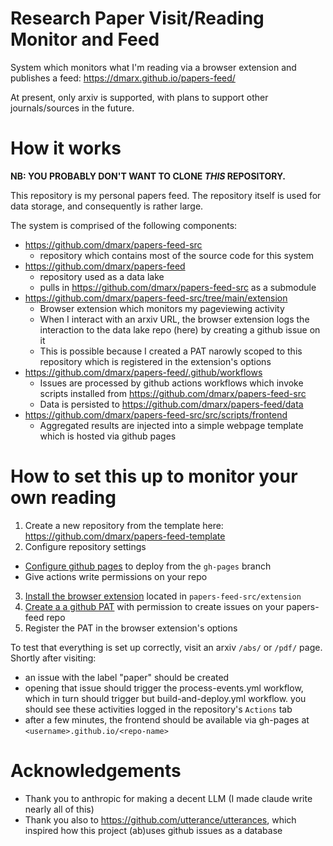 # Research Paper Visit/Reading Monitor and Feed

System which monitors what I'm reading via a browser extension and publishes a feed: https://dmarx.github.io/papers-feed/

At present, only arxiv is supported, with plans to support other journals/sources in the future.

# How it works

**NB: YOU PROBABLY DON'T WANT TO CLONE *THIS* REPOSITORY.**

This repository is my personal papers feed. The repository itself is used for data storage, and consequently is rather large.

The system is comprised of the following components:

* https://github.com/dmarx/papers-feed-src
  - repository which contains most of the source code for this system
* https://github.com/dmarx/papers-feed
  - repository used as a data lake
  - pulls in https://github.com/dmarx/papers-feed-src as a submodule
* https://github.com/dmarx/papers-feed-src/tree/main/extension
  * Browser extension which monitors my pageviewing activity
  * When I interact with an arxiv URL, the browser extension logs the interaction to the data lake repo (here) by creating a github issue on it
  * This is possible because I created a PAT narowly scoped to this repository which is registered in the extension's options
* https://github.com/dmarx/papers-feed/.github/workflows
  - Issues are processed by github actions workflows which invoke scripts installed from https://github.com/dmarx/papers-feed-src
  - Data is persisted to https://github.com/dmarx/papers-feed/data
* https://github.com/dmarx/papers-feed-src/src/scripts/frontend
  - Aggregated results are injected into a simple webpage template which is hosted via github pages

# How to set this up to monitor your own reading

1. Create a new repository from the template here: https://github.com/dmarx/papers-feed-template
2. Configure repository settings
  * [Configure github pages](https://docs.github.com/en/pages/getting-started-with-github-pages/configuring-a-publishing-source-for-your-github-pages-site#publishing-from-a-branch) to deploy from the `gh-pages` branch
  * Give actions write permissions on your repo
3. [Install the browser extension](https://developer.chrome.com/docs/extensions/get-started/tutorial/hello-world#load-unpacked) located in `papers-feed-src/extension`
4. [Create a a github PAT](https://github.blog/security/application-security/introducing-fine-grained-personal-access-tokens-for-github/#creating-personal-access-tokens) with permission to create issues on your papers-feed repo
5. Register the PAT in the browser extension's options

To test that everything is set up correctly, visit an arxiv `/abs/` or `/pdf/` page. Shortly after visiting:
  * an issue with the label "paper" should be created
  * opening that issue should trigger the process-events.yml workflow, which in turn should trigger but build-and-deploy.yml workflow. you should see these activities logged in the repository's `Actions` tab
  * after a few minutes, the frontend should be available via gh-pages at `<username>.github.io/<repo-name>`

# Acknowledgements

* Thank you to anthropic for making a decent LLM (I made claude write nearly all of this)
* Thank you also to https://github.com/utterance/utterances, which inspired how this project (ab)uses github issues as a database
